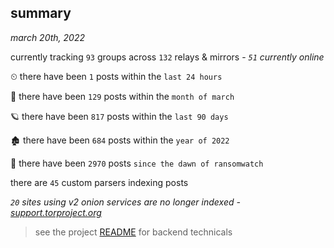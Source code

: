 
## summary
_march 20th, 2022_

currently tracking `93` groups across `132` relays & mirrors - _`51` currently online_

⏲ there have been `1` posts within the `last 24 hours`

🦈 there have been `129` posts within the `month of march`

🪐 there have been `817` posts within the `last 90 days`

🏚 there have been `684` posts within the `year of 2022`

🦕 there have been `2970` posts `since the dawn of ransomwatch`

there are `45` custom parsers indexing posts

_`20` sites using v2 onion services are no longer indexed - [support.torproject.org](https://support.torproject.org/onionservices/v2-deprecation/)_

> see the project [README](https://github.com/thetanz/ransomwatch#ransomwatch--) for backend technicals
